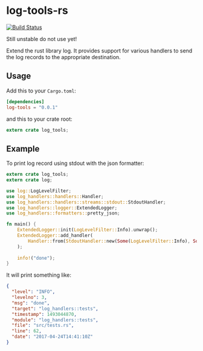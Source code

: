 log-tools-rs
============

[![Build Status](https://travis-ci.org/cdumay/log-tools-rs.svg?branch=master)](https://travis-ci.org/cdumay/log-tools-rs)

Still unstable do not use yet!

Extend the rust library log. It provides support for various handlers to send the log records to the appropriate 
destination.

## Usage

Add this to your `Cargo.toml`:

```toml
[dependencies]
log-tools = "0.0.1"
```

and this to your crate root:

```rust
extern crate log_tools;
```

## Example

To print log record using stdout with the json formatter:

```rust
extern crate log_tools;
extern crate log;

use log::LogLevelFilter;
use log_handlers::handlers::Handler;
use log_handlers::handlers::streams::stdout::StdoutHandler;
use log_handlers::logger::ExtendedLogger;
use log_handlers::formatters::pretty_json;

fn main() {
    ExtendedLogger::init(LogLevelFilter::Info).unwrap();
    ExtendedLogger::add_handler(
        Handler::from(StdoutHandler::new(Some(LogLevelFilter::Info), Some(pretty_json)))
    );
    
    info!("done");
}
```
It will print something like:
``` json
{
  "level": "INFO",
  "levelno": 3,
  "msg": "done",
  "target": "log_handlers::tests",
  "timestamp": 1493044870,
  "module": "log_handlers::tests",
  "file": "src/tests.rs",
  "line": 62,
  "date": "2017-04-24T14:41:10Z"
}
```